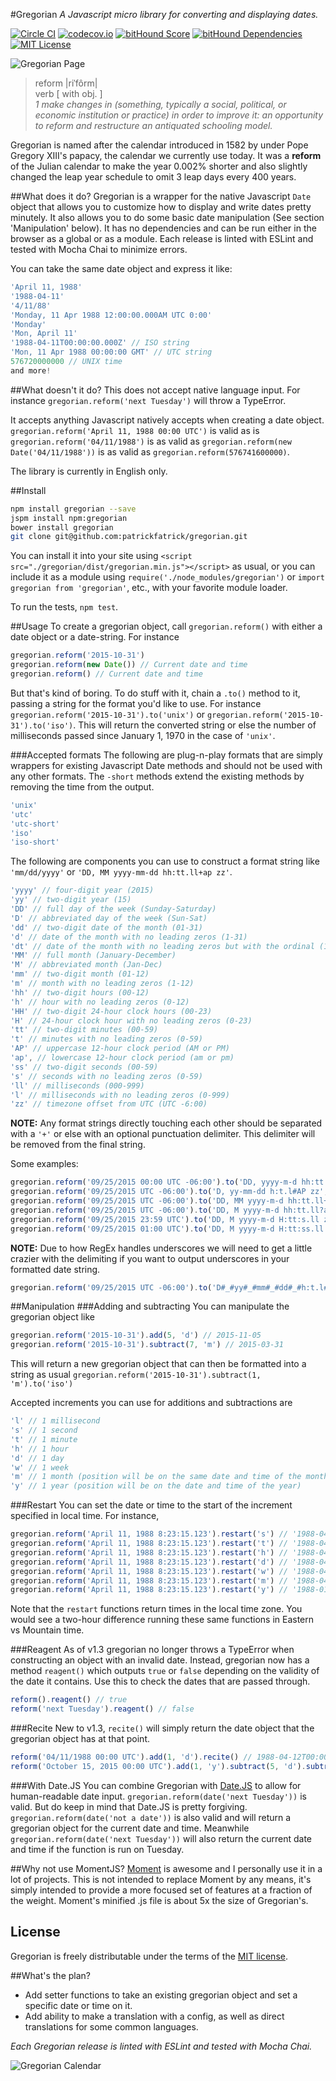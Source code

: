 #Gregorian
_A Javascript micro library for converting and displaying dates._

[![Circle CI](https://circleci.com/gh/patrickfatrick/gregorian.svg?style=shield)](https://circleci.com/gh/patrickfatrick/gregorian)
[![codecov.io](https://codecov.io/github/patrickfatrick/gregorian/coverage.svg?branch=master)](https://codecov.io/github/patrickfatrick/gregorian?branch=master)
[![bitHound Score](https://www.bithound.io/github/patrickfatrick/gregorian/badges/score.svg)](https://www.bithound.io/github/patrickfatrick/gregorian)
[![bitHound Dependencies](https://www.bithound.io/github/patrickfatrick/gregorian/badges/dependencies.svg)](https://www.bithound.io/github/patrickfatrick/gregorian/master/dependencies/npm)
[![MIT License][license-image]][license-url]

![Gregorian Page](./images/gregorian-page.jpg)

>reform |riˈfôrm|  
>verb [ with obj. ]  
>_1 make changes in (something, typically a social, political, or economic institution or practice) in order to improve it: an opportunity to reform and restructure an antiquated schooling model._

Gregorian is named after the calendar introduced in 1582 by under Pope Gregory XIII's papacy, the calendar we currently use today. It was a **reform** of the Julian calendar to make the year 0.002% shorter and also slightly changed the leap year schedule to omit 3 leap days every 400 years.

##What does it do?
Gregorian is a wrapper for the native Javascript `Date` object that allows you to customize how to display and write dates pretty minutely. It also allows you to do some basic date manipulation (See section 'Manipulation' below). It has no dependencies and can be run either in the browser as a global or as a module. Each release is linted with ESLint and tested with Mocha Chai to minimize errors.

You can take the same date object and express it like:

```javascript
'April 11, 1988'
'1988-04-11'
'4/11/88'
'Monday, 11 Apr 1988 12:00:00.000AM UTC 0:00'
'Monday'
'Mon, April 11'
'1988-04-11T00:00:00.000Z' // ISO string
'Mon, 11 Apr 1988 00:00:00 GMT' // UTC string
576720000000 // UNIX time
and more!
```

##What doesn't it do?
This does not accept native language input. For instance `gregorian.reform('next Tuesday')` will throw a TypeError.

It accepts anything Javascript natively accepts when creating a date object. `gregorian.reform('April 11, 1988 00:00 UTC')` is valid as is `gregorian.reform('04/11/1988')` is as valid as `gregorian.reform(new Date('04/11/1988'))` is as valid as `gregorian.reform(576741600000)`.

The library is currently in English only.

##Install

```bash
npm install gregorian --save
jspm install npm:gregorian
bower install gregorian
git clone git@github.com:patrickfatrick/gregorian.git
```

You can install it into your site using `<script src="./gregorian/dist/gregorian.min.js"></script>` as usual, or you can include it as a module using `require('./node_modules/gregorian')` or `import gregorian from 'gregorian'`, etc., with your favorite module loader.

To run the tests, `npm test`.

##Usage
To create a gregorian object, call `gregorian.reform()` with either a date object or a date-string. For instance 

```javascript
gregorian.reform('2015-10-31')
gregorian.reform(new Date()) // Current date and time
gregorian.reform() // Current date and time
```

But that's kind of boring. To do stuff with it, chain a `.to()` method to it, passing a string for the format you'd like to use. For instance `gregorian.reform('2015-10-31').to('unix')` or `gregorian.reform('2015-10-31').to('iso')`. This will return the converted string or else the number of milliseconds passed since January 1, 1970 in the case of `'unix'`.

###Accepted formats
The following are plug-n-play formats that are simply wrappers for existing Javascript Date methods and should not be used with any other formats. The `-short` methods extend the existing methods by removing the time from the output.

```javascript
'unix'
'utc'
'utc-short'
'iso'
'iso-short'
```

The following are components you can use to construct a format string like `'mm/dd/yyyy'` or `'DD, MM yyyy-mm-dd hh:tt.ll+ap zz'`. 

```javascript
'yyyy' // four-digit year (2015)
'yy' // two-digit year (15)
'DD' // full day of the week (Sunday-Saturday)
'D' // abbreviated day of the week (Sun-Sat)
'dd' // two-digit date of the month (01-31)
'd' // date of the month with no leading zeros (1-31)
'dt' // date of the month with no leading zeros but with the ordinal (1st-31st)
'MM' // full month (January-December)
'M' // abbreviated month (Jan-Dec)
'mm' // two-digit month (01-12)
'm' // month with no leading zeros (1-12)
'hh' // two-digit hours (00-12)
'h' // hour with no leading zeros (0-12)
'HH' // two-digit 24-hour clock hours (00-23)
'H' // 24-hour clock hour with no leading zeros (0-23)
'tt' // two-digit minutes (00-59)
't' // minutes with no leading zeros (0-59)
'AP' // uppercase 12-hour clock period (AM or PM)
'ap', // lowercase 12-hour clock period (am or pm)
'ss' // two-digit seconds (00-59)
's' // seconds with no leading zeros (0-59)
'll' // milliseconds (000-999)
'l' // milliseconds with no leading zeros (0-999)
'zz' // timezone offset from UTC (UTC -6:00)
```
**NOTE:** Any format strings directly touching each other should be separated with a `'+'` or else with an optional punctuation delimiter. This delimiter will be removed from the final string.

Some examples:

```javascript
gregorian.reform('09/25/2015 00:00 UTC -06:00').to('DD, yyyy-m-d hh:tt.ll+ap zz') // 'Friday, 2015-9-25 12:00.000am UTC -6:00'
gregorian.reform('09/25/2015 UTC -06:00').to('D, yy-mm-dd h:t.l#AP zz', '#') // 'Fri, 15-09-25 12:0.0AM UTC -6:00'
gregorian.reform('09/25/2015 UTC -06:00').to('DD, MM yyyy-m-d hh:tt.ll+ap zz') // 'Friday, September 2015-9-25 12:00.000am UTC -6:00'
gregorian.reform('09/25/2015 UTC -06:00').to('DD, M yyyy-m-d hh:tt.ll?ap zz', '?') // 'Friday, Sept 2015-9-25 12:00.000am UTC -6:00'
gregorian.reform('09/25/2015 23:59 UTC').to('DD, M yyyy-m-d H:tt:s.ll zz') // 'Friday, Sept 2015-9-25 17:59:0.000 UTC -6:00'
gregorian.reform('09/25/2015 01:00 UTC').to('DD, M yyyy-m-d H:tt:ss.ll zz') // 'Thursday, Sept 2015-9-24 19:00:00.000 UTC -6:00'
```

**NOTE:** Due to how RegEx handles underscores we will need to get a little crazier with the delimiting if you want to output underscores in your formatted date string.

```javascript
gregorian.reform('09/25/2015 UTC -06:00').to('D#_#yy#_#mm#_#dd#_#h:t.l#AP#_#zz', '#') // 'Fri_15_09_25_12:0.0AM_UTC -6:00'
```

##Manipulation
###Adding and subtracting
You can manipulate the gregorian object like 

```javascript
gregorian.reform('2015-10-31').add(5, 'd') // 2015-11-05
gregorian.reform('2015-10-31').subtract(7, 'm') // 2015-03-31
```

This will return a new gregorian object that can then be formatted into a string as usual `gregorian.reform('2015-10-31').subtract(1, 'm').to('iso')`

Accepted increments you can use for additions and subtractions are

```javascript
'l' // 1 millisecond
's' // 1 second
't' // 1 minute
'h' // 1 hour
'd' // 1 day
'w' // 1 week
'm' // 1 month (position will be on the same date and time of the month)
'y' // 1 year (position will be on the date and time of the year)
```
###Restart
You can set the date or time to the start of the increment specified in local time. For instance,

```javascript
gregorian.reform('April 11, 1988 8:23:15.123').restart('s') // '1988-04-11 08:23:15'
gregorian.reform('April 11, 1988 8:23:15.123').restart('t') // '1988-04-11 08:23:00'
gregorian.reform('April 11, 1988 8:23:15.123').restart('h') // '1988-04-11 08:00:00'
gregorian.reform('April 11, 1988 8:23:15.123').restart('d') // '1988-04-11 00:00:00'
gregorian.reform('April 11, 1988 8:23:15.123').restart('w') // '1988-04-10 00:00:00'
gregorian.reform('April 11, 1988 8:23:15.123').restart('m') // '1988-04-01 00:00:00'
gregorian.reform('April 11, 1988 8:23:15.123').restart('y') // '1988-01-01 00:00:00'
```

Note that the `restart` functions return times in the local time zone. You would see a two-hour difference running these same functions in Eastern vs Mountain time.

###Reagent
As of v1.3 gregorian no longer throws a TypeError when constructing an object with an invalid date. Instead, gregorian now has a method `reagent()` which outputs `true` or `false` depending on the validity of the date it contains. Use this to check the dates that are passed through.

```javascript
reform().reagent() // true
reform('next Tuesday').reagent() // false
```

###Recite
New to v1.3, `recite()` will simply return the date object that the gregorian object has at that point.

```javascript
reform('04/11/1988 00:00 UTC').add(1, 'd').recite() // 1988-04-12T00:00:00.000Z
reform('October 15, 2015 00:00 UTC').add(1, 'y').subtract(5, 'd').subtract(5, 't').restart('h').recite() // 2016-10-09T23:00:00.000Z
```

###With Date.JS
You can combine Gregorian with [Date.JS](http://matthewmueller.github.io/date/) to allow for human-readable date input. `gregorian.reform(date('next Tuesday'))` is valid. But do keep in mind that Date.JS is pretty forgiving. `gregorian.reform(date('not a date'))` is also valid and will return a gregorian object for the current date and time. Meanwhile `gregorian.reform(date('next Tuesday'))` will also return the current date and time if the function is run on Tuesday.

##Why not use MomentJS?
[Moment](http://momentjs.com/) is awesome and I personally use it in a lot of projects. This is not intended to replace Moment by any means, it's simply intended to provide a more focused set of features at a fraction of the weight. Moment's minified .js file is about 5x the size of Gregorian's.

## License

Gregorian is freely distributable under the terms of the [MIT license](./LICENSE).

[license-image]: http://img.shields.io/badge/license-MIT-blue.svg?style=flat
[license-url]: LICENSE

##What's the plan?

- Add setter functions to take an existing gregorian object and set a specific date or time on it.
- Add ability to make a translation with a config, as well as direct translations for some common languages.

_Each Gregorian release is linted with ESLint and tested with Mocha Chai._

![Gregorian Calendar](./images/gregorian-calendar.jpg)

